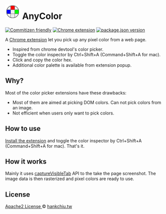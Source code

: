 # ![icon](src/assets/icon48.png) AnyColor

[![Commitizen friendly](https://img.shields.io/badge/commitizen-friendly-brightgreen.svg)](http://commitizen.github.io/cz-cli/)
[![Chrome extension](https://img.shields.io/chrome-web-store/v/cmehpadapglhhambdiafddpfjdngonba)](https://chrome.google.com/webstore/detail/any-color/cmehpadapglhhambdiafddpfjdngonba)
[![package.json version](https://img.shields.io/github/package-json/v/hankchiutw/any-color?label=package.json)](https://github.com/hankchiutw/any-color)


A [Chrome extension][webstore] let you pick up any pixel color from a web page.

- Inspired from chrome devtool's color picker.
- Toggle the color inspector by Ctrl+Shift+A (Command+Shift+A for mac).
- Click and copy the color hex.
- Additional color palette is available from extension popup.

## Why?
Most of the color picker extensions have these drawbacks: 
- Most of them are aimed at picking DOM colors. Can not pick colors from an image.
- Not efficient when users only want to pick colors.

## How to use
[Install the extension][webstore] and toggle the color inspector by Ctrl+Shift+A (Command+Shift+A for mac). That's it.

## How it works
Mainly it uses [captureVisibleTab](https://developer.chrome.com/extensions/tabs#method-captureVisibleTab) API to the take the page screenshot. The image data is then rasterized and pixel colors are ready to use.

## License
[ Apache2 License ](LICENSE) © [hankchiu.tw](https://hankchiu.tw)

[webstore]: https://chrome.google.com/webstore/detail/any-color/cmehpadapglhhambdiafddpfjdngonba
